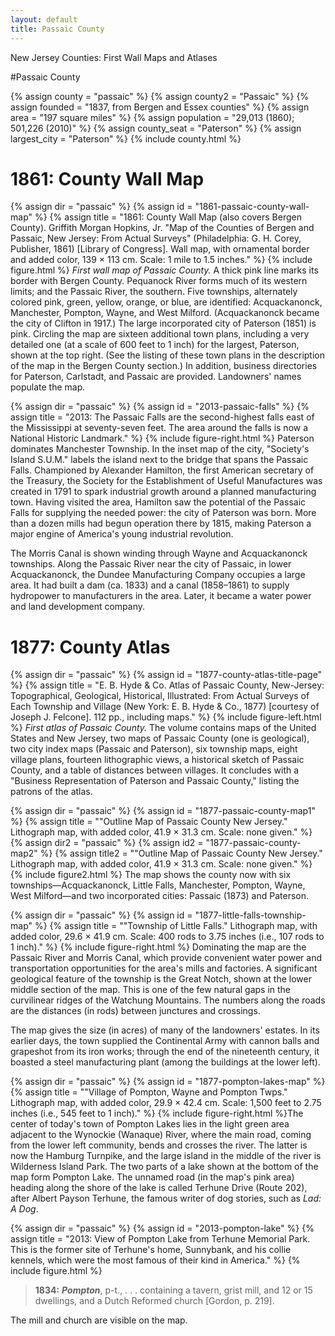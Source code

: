 ```yaml
---
layout: default
title: Passaic County
---
```


<p class="type">New Jersey Counties: First Wall Maps and Atlases</p>

#Passaic County

{% assign county = "passaic" %}
{% assign county2 = "Passaic" %}
{% assign founded = "1837, from Bergen and Essex counties" %}
{% assign area = "197 square miles" %}
{% assign population = "29,013 (1860); 501,226 (2010)" %}
{% assign county_seat = "Paterson" %}
{% assign largest_city = "Paterson" %}
{% include county.html %}

<h1 class="fancy">1861: County Wall Map</h1>

{% assign dir = "passaic" %}
{% assign id = "1861-passaic-county-wall-map" %}
{% assign title = "1861: County Wall Map (also covers Bergen County). Griffith Morgan Hopkins, Jr. &quot;Map of the Counties of Bergen and Passaic, New Jersey: From Actual Surveys&quot; (Philadelphia: G. H. Corey, Publisher, 1861) [Library of Congress]. Wall map, with ornamental border and added color, 139 × 113 cm. Scale: 1 mile to 1.5 inches." %}
{% include figure.html %}
_First wall map of Passaic County._ A thick pink line marks its border with Bergen County. Pequanock River forms much of its western limits; and the Passaic River, the southern. Five townships, alternately colored pink, green, yellow, orange, or blue, are identified: Acquackanonck, Manchester, Pompton, Wayne, and West Milford. (Acquackanonck became the city of Clifton in 1917.) The large incorporated city of Paterson (1851) is pink. Circling the map are sixteen additional town plans, including a very detailed one (at a scale of 600 feet to 1 inch) for the largest, Paterson, shown at the top right. (See the listing of these town plans in the description of the map in the Bergen County section.) In addition, business directories for Paterson, Carlstadt, and Passaic are provided. Landowners' names populate the map.

{% assign dir = "passaic" %}
{% assign id = "2013-passaic-falls" %}
{% assign title = "2013: The Passaic Falls are the second-highest falls east of the Mississippi at seventy-seven feet. The area around the falls is now a National Historic Landmark." %}
{% include figure-right.html %}
Paterson dominates Manchester Township. In the inset map of the city, "Society's Island S.U.M." labels the island next to the bridge that spans the Passaic Falls. Championed by Alexander Hamilton, the first American secretary of the Treasury, the Society for the Establishment of Useful Manufactures was created in 1791 to spark industrial growth around a planned manufacturing town. Having visited the area, Hamilton saw the potential of the Passaic Falls for supplying the needed power: the city of Paterson was born. More than a dozen mills had begun operation there by 1815, making Paterson a major engine of America's young industrial revolution.

The Morris Canal is shown winding through Wayne and Acquackanonck townships. Along the Passaic River near the city of Passaic, in lower Acquackanonck, the Dundee Manufacturing Company occupies a large area. It had built a dam (ca. 1833) and a canal (1858–1861) to supply hydropower to manufacturers in the area. Later, it became a water power and land development company.

<h1 class="fancy">1877: County Atlas</h1>

{% assign dir = "passaic" %}
{% assign id = "1877-county-atlas-title-page" %}
{% assign title = "E. B. Hyde & Co. Atlas of Passaic County, New-Jersey: Topographical, Geological, Historical, Illustrated: From Actual Surveys of Each Township and Village (New York: E. B. Hyde & Co., 1877) [courtesy of Joseph J. Felcone]. 112 pp., including maps." %}
{% include figure-left.html %}
_First atlas of Passaic County._ The volume contains maps of the United States and New Jersey, two maps of Passaic County (one is geological), two city index maps (Passaic and Paterson), six township maps, eight village plans, fourteen lithographic views, a historical sketch of Passaic County, and a table of distances between villages. It concludes with a "Business Representation of Paterson and Passaic County," listing the patrons of the atlas.

{% assign dir = "passaic" %}
{% assign id = "1877-passaic-county-map1" %}
{% assign title = "&quot;Outline Map of Passaic County New Jersey.&quot; Lithograph map, with added color, 41.9 × 31.3 cm. Scale: none given." %}
{% assign dir2 = "passaic" %}
{% assign id2 = "1877-passaic-county-map2" %}
{% assign title2 = "&quot;Outline Map of Passaic County New Jersey.&quot; Lithograph map, with added color, 41.9 × 31.3 cm. Scale: none given." %}
{% include figure2.html %}
The map shows the county now with six townships—Acquackanonck, Little Falls, Manchester, Pompton, Wayne, West Milford—and two incorporated cities: Passaic (1873) and Paterson.

{% assign dir = "passaic" %}
{% assign id = "1877-little-falls-township-map" %}
{% assign title = "&quot;Township of Little Falls.&quot; Lithograph map, with added color, 29.6 × 41.9 cm. Scale: 400 rods to 3.75 inches (i.e., 107 rods to 1 inch)." %}
{% include figure-right.html %}
Dominating the map are the Passaic River and Morris Canal, which provide convenient water power and transportation opportunities for the area's mills and factories. A significant geological feature of the township is the Great Notch, shown at the lower middle section of the map. This is one of the few natural gaps in the curvilinear ridges of the Watchung Mountains. The numbers along the roads are the distances (in rods) between junctures and crossings.

The map gives the size (in acres) of many of the landowners' estates. In its earlier days, the town supplied the Continental Army with cannon balls and grapeshot from its iron works; through the end of the nineteenth century, it boasted a steel manufacturing plant (among the buildings at the lower left).

{% assign dir = "passaic" %}
{% assign id = "1877-pompton-lakes-map" %}
{% assign title = "&quot;Village of Pompton, Wayne and Pompton Twps.&quot; Lithograph map, with added color, 29.9 × 42.4 cm. Scale: 1,500 feet to 2.75 inches (i.e., 545 feet to 1 inch)." %}
{% include figure-right.html %}The center of today's town of Pompton Lakes lies in the light green area adjacent to the Wynockie (Wanaque) River, where the main road, coming from the lower left community, bends and crosses the river. The latter is now the Hamburg Turnpike, and the large island in the middle of the river is Wilderness Island Park. The two parts of a lake shown at the bottom of the map form Pompton Lake. The unnamed road (in the map's pink area) heading along the shore of the lake is called Terhune Drive (Route 202), after Albert Payson Terhune, the famous writer of dog stories, such as _Lad: A Dog_.

{% assign dir = "passaic" %}
{% assign id = "2013-pompton-lake" %}
{% assign title = "2013: View of Pompton Lake from Terhune Memorial Park. This is the former site of Terhune's home, Sunnybank, and his collie kennels, which were the most famous of their kind in America." %}
{% include figure.html %}
>**1834:** _**Pompton**_, p-t., . . . containing a tavern, grist mill, and 12 or 15 dwellings, and a Dutch Reformed church [Gordon, p. 219].

The mill and church are visible on the map.